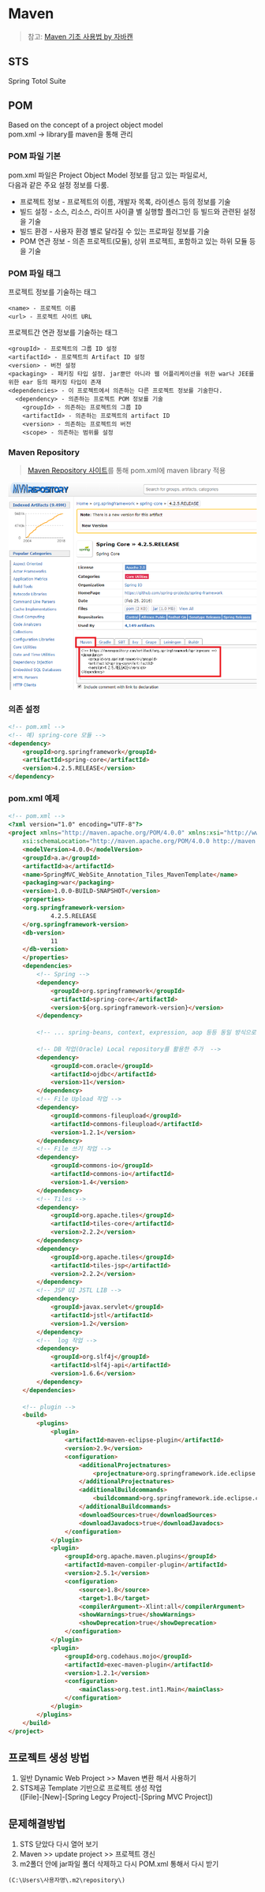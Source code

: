 # Maven
> 참고: [Maven 기초 사용법 by 자바캔](http://javacan.tistory.com/entry/MavenBasic)

## STS
Spring Totol Suite

## POM
Based on the concept of a project object model <br>
pom.xml -> library를 maven을 통해 관리

### POM 파일 기본
pom.xml 파일은 Project Object Model 정보를 담고 있는 파일로서, <br>
다음과 같은 주요 설정 정보를 다룸.
* 프로젝트 정보 - 프로젝트의 이름, 개발자 목록, 라이센스 등의 정보를 기술
* 빌드 설정 - 소스, 리소스, 라이프 사이클 별 실행할 플러그인 등 빌드와 관련된 설정을 기술
* 빌드 환경 - 사용자 환경 별로 달라질 수 있는 프로파일 정보를 기술
* POM 연관 정보 - 의존 프로젝트(모듈), 상위 프로젝트, 포함하고 있는 하위 모듈 등을 기술

### POM 파일 태그
프로젝트 정보를 기술하는 태그
```
<name> - 프로젝트 이름
<url> - 프로젝트 사이트 URL
```
프로젝트간 연관 정보를 기술하는 태그
```
<groupId> - 프로젝트의 그룹 ID 설정
<artifactId> - 프로젝트의 Artifact ID 설정
<version> - 버전 설정
<packaging> - 패키징 타입 설정. jar뿐만 아니라 웹 어플리케이션을 위한 war나 JEE를 위한 ear 등의 패키징 타입이 존재
<dependencies> - 이 프로젝트에서 의존하는 다른 프로젝트 정보를 기술한다.
  <dependency> - 의존하는 프로젝트 POM 정보를 기술
    <groupId> - 의존하는 프로젝트의 그룹 ID
    <artifactId> - 의존하는 프로젝트의 artifact ID
    <version> - 의존하는 프로젝트의 버전
    <scope> - 의존하는 범위를 설정
```

### Maven Repository
> [Maven Repository 사이트](https://mvnrepository.com)를 통해 pom.xml에 maven library 적용

![mvnrepository](images/mvnrepository.png)

### 의존 설정
```html
<!-- pom.xml -->
<!-- 예) spring-core 모듈 -->
<dependency>
    <groupId>org.springframework</groupId>
    <artifactId>spring-core</artifactId>
    <version>4.2.5.RELEASE</version>
</dependency>
```

### pom.xml 예제
```html
<!-- pom.xml -->
<?xml version="1.0" encoding="UTF-8"?>
<project xmlns="http://maven.apache.org/POM/4.0.0" xmlns:xsi="http://www.w3.org/2001/XMLSchema-instance"
	xsi:schemaLocation="http://maven.apache.org/POM/4.0.0 http://maven.apache.org/maven-v4_0_0.xsd">
	<modelVersion>4.0.0</modelVersion>
	<groupId>a.a</groupId>
	<artifactId>a</artifactId>
	<name>SpringMVC_WebSite_Annotation_Tiles_MavenTemplate</name>
	<packaging>war</packaging>
	<version>1.0.0-BUILD-SNAPSHOT</version>
	<properties>
  	<org.springframework-version>
  			4.2.5.RELEASE
  	</org.springframework-version>
  	<db-version>
  			11
  	</db-version>
  	</properties>
  	<dependencies>
        <!-- Spring -->
  		<dependency>
    		<groupId>org.springframework</groupId>
    		<artifactId>spring-core</artifactId>
    		<version>${org.springframework-version}</version>
		</dependency>

        <!-- ... spring-beans, context, expression, aop 등등 동일 방식으로 추가 ...-->

		<!-- DB 작업(Oracle) Local repository를 활용한 추가  -->
		<dependency>
			<groupId>com.oracle</groupId>
			<artifactId>ojdbc</artifactId>
			<version>11</version>
		</dependency>
		<!-- File Upload 작업 -->
		<dependency>
    		<groupId>commons-fileupload</groupId>
    		<artifactId>commons-fileupload</artifactId>
    		<version>1.2.1</version>
		</dependency>
		<!-- File 쓰기 작업 -->
		<dependency>
    		<groupId>commons-io</groupId>
    		<artifactId>commons-io</artifactId>
    		<version>1.4</version>
		</dependency>
		<!-- Tiles -->
		<dependency>
    		<groupId>org.apache.tiles</groupId>
    		<artifactId>tiles-core</artifactId>
    		<version>2.2.2</version>
		</dependency>
		<dependency>
    		<groupId>org.apache.tiles</groupId>
    		<artifactId>tiles-jsp</artifactId>
    		<version>2.2.2</version>
		</dependency>
		<!-- JSP UI JSTL LIB -->
		<dependency>
    		<groupId>javax.servlet</groupId>
    		<artifactId>jstl</artifactId>
    		<version>1.2</version>
		</dependency>
		<!--  log 작업 -->
		<dependency>
    		<groupId>org.slf4j</groupId>
    		<artifactId>slf4j-api</artifactId>
    		<version>1.6.6</version>
		</dependency>
  	</dependencies>

    <!-- plugin -->
    <build>
        <plugins>
            <plugin>
                <artifactId>maven-eclipse-plugin</artifactId>
                <version>2.9</version>
                <configuration>
                    <additionalProjectnatures>
                        <projectnature>org.springframework.ide.eclipse.core.springnature</projectnature>
                    </additionalProjectnatures>
                    <additionalBuildcommands>
                        <buildcommand>org.springframework.ide.eclipse.core.springbuilder</buildcommand>
                    </additionalBuildcommands>
                    <downloadSources>true</downloadSources>
                    <downloadJavadocs>true</downloadJavadocs>
                </configuration>
            </plugin>
            <plugin>
                <groupId>org.apache.maven.plugins</groupId>
                <artifactId>maven-compiler-plugin</artifactId>
                <version>2.5.1</version>
                <configuration>
                    <source>1.8</source>
                    <target>1.8</target>
                    <compilerArgument>-Xlint:all</compilerArgument>
                    <showWarnings>true</showWarnings>
                    <showDeprecation>true</showDeprecation>
                </configuration>
            </plugin>
            <plugin>
                <groupId>org.codehaus.mojo</groupId>
                <artifactId>exec-maven-plugin</artifactId>
                <version>1.2.1</version>
                <configuration>
                    <mainClass>org.test.int1.Main</mainClass>
                </configuration>
            </plugin>
        </plugins>
    </build>
</project>

```

## 프로젝트 생성 방법
1. 일반 Dynamic Web Project >> Maven 변환 해서 사용하기
2. STS제공 Template 기반으로 프로젝트 생성 작업 <br>
([File]-[New]-[Spring Legcy Project]-[Spring MVC Project])

## 문제해결방법
1. STS 닫았다 다시 열어 보기
2. Maven >> update project >> 프로젝트 갱신
3. m2폴더 안에 jar파일 폴더 삭제하고 다시 POM.xml 통해서 다시 받기
```
(C:\Users\사용자명\.m2\repository\)
```
